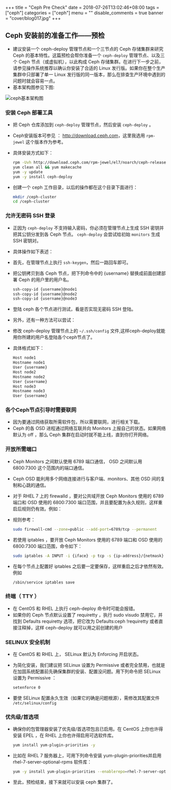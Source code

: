 +++
title = "Ceph Pre Check"
date = 2018-07-26T13:02:46+08:00
tags = ["ceph"]
categories = ["ceph"]
menu = ""
disable_comments = true
banner = "cover/blog017.jpg"
+++
## Ceph 安装前的准备工作——预检
- 建议安装一个 ceph-deploy 管理节点和一个三节点的 Ceph 存储集群来研究 Ceph 的基本特性。这篇预检会帮你准备一个 `ceph-deploy` 管理节点、以及三个 Ceph 节点（或虚拟机），以此构成 Ceph 存储集群。在进行下一步之前，请参见操作系统推荐以确认你安装了合适的 Linux 发行版。如果你在整个生产集群中只部署了单一 Linux 发行版的同一版本，那么在排查生产环境中遇到的问题时就会容易一点。
- 基本架构图参见下图:

![ceph基本架构图](http://p8pht6nl3.bkt.clouddn.com/ceph1.png)

### 安装 Ceph 部署工具
- 把 Ceph 仓库添加到 `ceph-deploy` 管理节点，然后安装 `ceph-deploy` 。
- Ceph安装版本可参见 ： <http://download.ceph.com>，这里我选用 `rpm-jewel` 这个版本作为参考。
- 具体安装方式如下：
  
    ```bash
    rpm -Uvh http://download.ceph.com/rpm-jewel/el7/noarch/ceph-release-1-1.el7.noarch.rpm
    yum clean all && yum makecache
    yum -y update
    yum -y install ceph-deploy
    ```

- 创建一个 ceph 工作目录，以后的操作都在这个目录下面进行：
  
    ```bash
    mkdir /ceph-cluster
    cd /ceph-cluster
    ```

### 允许无密码 SSH 登录
- 正因为 `ceph-deploy` 不支持输入密码，你必须在管理节点上生成 SSH 密钥并把其公钥分发到各 Ceph 节点。 `ceph-deploy` 会尝试给初始 `monitors` 生成 SSH 密钥对。
- 具体操作如下表述：
- 首先，在管理节点上执行 `ssh-keygen`，然后一路回车即可。
- 把公钥拷贝到各 Ceph 节点，把下列命令中的 {username} 替换成前面创建部署 Ceph 的用户里的用户名。
  
    ```bash
    ssh-copy-id {username}@node1
    ssh-copy-id {username}@node2
    ssh-copy-id {username}@node3
    ```

- 登陆 ceph 各个节点进行测试，看是否实现无密码 SSH 登陆。
- 另外，还有一种方法可以尝试：
- 修改 ceph-deploy 管理节点上的 `~/.ssh/config` 文件,这样ceph-deploy就能用你所建的用户名登陆各个ceph节点了。
- 具体格式如下：
  
    ```bash
    Host node1
    Hostname node1
    User {username}
    Host node2
    Hostname node2
    User {username}
    Host node3
    Hostname node3
    User {username}
    ```

### 各个Ceph节点引导时需要联网
- 因为要通过网络获取所需软件包，所以需要联网，进行相关下载。
- Ceph 的各 OSD 进程通过网络互联并向 Monitors 上报自己的状态。如果网络默认为 off ，那么 Ceph 集群在启动时就不能上线，直到你打开网络。

### 开放所需端口
- Ceph Monitors 之间默认使用 6789 端口通信， OSD 之间默认用 6800:7300 这个范围内的端口通信。
- Ceph OSD 能利用多个网络连接进行与客户端、monitors、其他 OSD 间的复制和心跳的通信。
- 对于 RHEL 7 上的 firewalld ，要对公共域开放 Ceph Monitors 使用的 6789 端口和 OSD 使用的 6800:7300 端口范围，并且要配置为永久规则，这样重启后规则仍有效。例如：
- 规则参考：
  
    ```bash
    sudo firewall-cmd --zone=public --add-port=6789/tcp --permanent
    ```

- 若使用 iptables ，要开放 Ceph Monitors 使用的 6789 端口和 OSD 使用的 6800:7300 端口范围，命令如下：

    ```bash
    sudo iptables -A INPUT -i {iface} -p tcp -s {ip-address}/{netmask} --dport 6789 -j ACCEPT
    ```

- 在每个节点上配置好 iptables 之后要一定要保存，这样重启之后才依然有效。例如
  
    ```bash
    /sbin/service iptables save
    ```

### 终端（ TTY ）
- 在 CentOS 和 RHEL 上执行 ceph-deploy 命令时可能会报错。
- 如果你的 Ceph 节点默认设置了 requiretty ，执行 sudo visudo 禁用它，并找到 Defaults requiretty 选项，把它改为 Defaults:ceph !requiretty 或者直接注释掉，这样 ceph-deploy 就可以用之前创建的用户

### SELINUX 安全机制
- 在 CentOS 和 RHEL 上， SELinux 默认为 Enforcing 开启状态。
- 为简化安装，我们建议把 SELinux 设置为 Permissive 或者完全禁用，也就是在加固系统配置前先确保集群的安装、配置没问题。用下列命令把 SELinux 设置为 Permissive ：
  
    ```bash
    setenforce 0
    ```

- 要使 SELinux 配置永久生效（如果它的确是问题根源），需修改其配置文件 `/etc/selinux/config`

### 优先级/首选项
- 确保你的包管理器安装了优先级/首选项包且已启用。在 CentOS 上你也许得安装 EPEL ，在 RHEL 上你也许得启用可选软件库。
  
    ```bash
    yum install yum-plugin-priorities -y
    ```
- 比如在 RHEL 7 服务器上，可用下列命令安装 yum-plugin-priorities并启用 rhel-7-server-optional-rpms 软件库：
  
    ```bash
    yum -y install yum-plugin-priorities --enablerepo=rhel-7-server-optional-rpms
    ```

- 至此，预检结束，接下来就可以安装 ceph 集群了。
